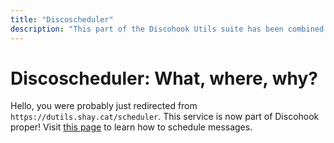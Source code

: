 ```yaml
---
title: "Discoscheduler"
description: "This part of the Discohook Utils suite has been combined with Discohook"
---
```


# Discoscheduler: What, where, why?

Hello, you were probably just redirected from `https://dutils.shay.cat/scheduler`. This service is now part of Discohook proper! Visit [this page](discohook://guide/getting-started/backups) to learn how to schedule messages.
